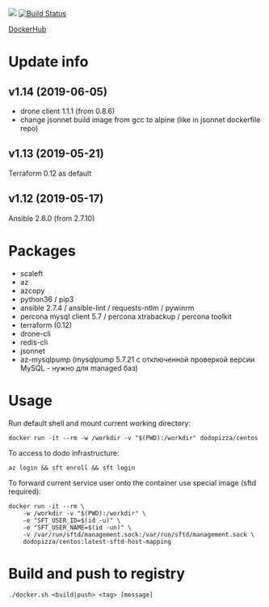 ![](https://img.shields.io/docker/automated/dodopizza/centos.svg)
[![Build Status](https://drone.dodois.ru/api/badges/dodopizza/docker-centos/status.svg)](https://drone.dodois.ru/dodopizza/docker-centos)

[DockerHub](https://hub.docker.com/r/dodopizza/centos)

# Update info

## v1.14 (2019-06-05)
* drone client 1.1.1 (from 0.8.6)
* change jsonnet build image from gcc to alpine (like in jsonnet dockerfile repo)

## v1.13 (2019-05-21)
Terraform 0.12 as default

## v1.12 (2019-05-17)
Ansible 2.8.0 (from 2.7.10)


# Packages

* scaleft
* az
* azcopy
* python36 / pip3
* ansible 2.7.4 / ansible-lint / requests-ntlm / pywinrm
* percona mysql client 5.7 / percona xtrabackup / percona toolkit
* terraform (0.12)
* drone-cli
* redis-cli
* jsonnet
* az-mysqlpump (mysqlpump 5.7.21 с отключенной проверкой версии MySQL - нужно для managed баз)

# Usage

Run default shell and mount current working directory:
```
docker run -it --rm -w /workdir -v "$(PWD):/workdir" dodopizza/centos
```

To access to dodo infrastructure:
```
az login && sft enroll && sft login
```

To forward current service user onto the container use special image (sftd required):
```
docker run -it --rm \
    -w /workdir -v "$(PWD):/workdir" \
    -e "SFT_USER_ID=$(id -u)" \
    -e "SFT_USER_NAME=$(id -un)" \
    -v /var/run/sftd/management.sock:/var/run/sftd/management.sock \
    dodopizza/centos:latest-sftd-host-mapping
```


# Build and push to registry

```
./docker.sh <build|push> <tag> [message]
```